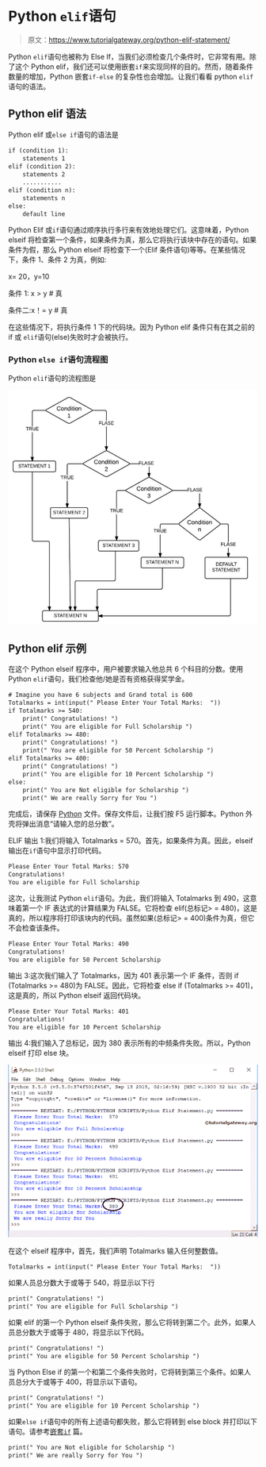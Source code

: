 # Python `elif`语句

> 原文：<https://www.tutorialgateway.org/python-elif-statement/>

Python `elif`语句也被称为 Else If，当我们必须检查几个条件时，它非常有用。除了这个 Python elif，我们还可以使用嵌套`if`来实现同样的目的。然而，随着条件数量的增加，Python 嵌套`if-else` 的复杂性也会增加。让我们看看 python `elif`语句的语法。

## Python elif 语法

Python elif 或`else if`语句的语法是

```
if (condition 1):
    statements 1
elif (condition 2):
    statements 2
    ...........
elif (condition n):
    statements n
else:
    default line
```

Python Elif 或`if`语句通过顺序执行多行来有效地处理它们。这意味着，Python elseif 将检查第一个条件，如果条件为真，那么它将执行该块中存在的语句。如果条件为假，那么 Python elseif 将检查下一个(Elif 条件语句)等等。在某些情况下，条件 1、条件 2 为真，例如:

x= 20，y=10

条件 1: x > y # 真

条件二:x！= y # 真

在这些情况下，将执行条件 1 下的代码块。因为 Python elif 条件只有在其之前的 if 或 `elif`语句(else)失败时才会被执行。

### Python `else if`语句流程图

Python `elif`语句的流程图是

![Flow Chart for Python Elif Statement](img/0f13aa923944456074f7c66131249b9d.png)

## Python elif 示例

在这个 Python elseif 程序中，用户被要求输入他总共 6 个科目的分数。使用 Python `elif`语句，我们检查他/她是否有资格获得奖学金。

```
# Imagine you have 6 subjects and Grand total is 600
Totalmarks = int(input(" Please Enter Your Total Marks:  "))
if Totalmarks >= 540:
    print(" Congratulations! ")
    print(" You are eligible for Full Scholarship ")
elif Totalmarks >= 480:
    print(" Congratulations! ")
    print(" You are eligible for 50 Percent Scholarship ")
elif Totalmarks >= 400:
    print(" Congratulations! ")
    print(" You are eligible for 10 Percent Scholarship ")
else:
    print(" You are Not eligible for Scholarship ")
    print(" We are really Sorry for You ")
```

完成后，请保存 [Python](https://www.tutorialgateway.org/python-tutorial/) 文件。保存文件后，让我们按 F5 运行脚本。Python 外壳将弹出消息“请输入您的总分数”。

ELIF 输出 1:我们将输入 Totalmarks = 570。首先，如果条件为真。因此，elseif 输出在`if`语句中显示打印代码。

```
Please Enter Your Total Marks: 570
Congratulations!
You are eligible for Full Scholarship
```

这次，让我测试 Python `elif`语句。为此，我们将输入 Totalmarks 到 490，这意味着第一个 IF 表达式的计算结果为 FALSE。它将检查 elif(总标记> = 480)，这是真的，所以程序将打印该块内的代码。虽然如果(总标记> = 400)条件为真，但它不会检查该条件。

```
Please Enter Your Total Marks: 490
Congratulations!
You are eligible for 50 Percent Scholarship
```

输出 3:这次我们输入了 Totalmarks，因为 401 表示第一个 IF 条件，否则 if (Totalmarks >= 480)为 FALSE。因此，它将检查 else if (Totalmarks >= 401)，这是真的，所以 Python elseif 返回代码块。

```
Please Enter Your Total Marks: 401
Congratulations!
You are eligible for 10 Percent Scholarship
```

输出 4:我们输入了总标记，因为 380 表示所有的中频条件失败。所以，Python elseif 打印 else 块。

![Python Elif Statement 7](img/073e0474241bb58d9a30259f096b269d.png)

在这个 elseif 程序中，首先，我们声明 Totalmarks 输入任何整数值。

```
Totalmarks = int(input(" Please Enter Your Total Marks:  "))
```

如果人员总分数大于或等于 540，将显示以下行

```
print(" Congratulations! ")
print(" You are eligible for Full Scholarship ")
```

如果 elif 的第一个 Python elseif 条件失败，那么它将转到第二个。此外，如果人员总分数大于或等于 480，将显示以下代码。

```
print(" Congratulations! ")
print(" You are eligible for 50 Percent Scholarship ")
```

当 Python Else if 的第一个和第二个条件失败时，它将转到第三个条件。如果人员总分大于或等于 400，将显示以下语句。

```
print(" Congratulations! ")
print(" You are eligible for 10 Percent Scholarship ")
```

如果`else if`语句中的所有上述语句都失败，那么它将转到 else block 并打印以下语句。请参考[嵌套`if`](https://www.tutorialgateway.org/python-nested-if/) 篇。

```
print(" You are Not eligible for Scholarship ")
print(" We are really Sorry for You ")
```